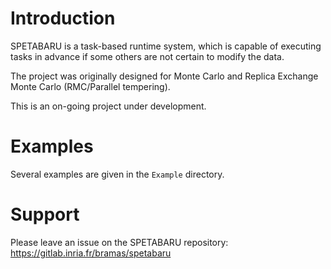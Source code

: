 

# Introduction
SPETABARU is a task-based runtime system, which is
capable of executing tasks in advance if some others are not certain to modify
the data.

The project was originally designed for Monte Carlo and
Replica Exchange Monte Carlo (RMC/Parallel tempering).

This is an on-going project under development.


# Examples

Several examples are given in the `Example` directory.


# Support

Please leave an issue on the SPETABARU repository:
https://gitlab.inria.fr/bramas/spetabaru
